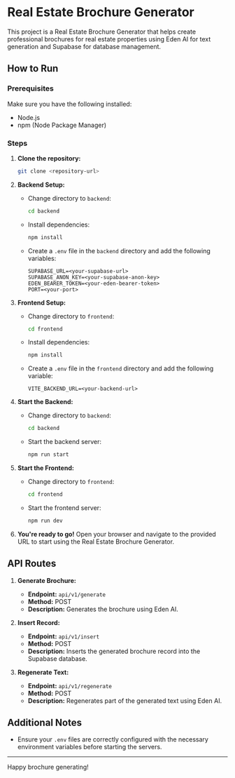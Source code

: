 # Real Estate Brochure Generator

This project is a Real Estate Brochure Generator that helps create professional brochures for real estate properties using Eden AI for text generation and Supabase for database management.

## How to Run

### Prerequisites

Make sure you have the following installed:
- Node.js
- npm (Node Package Manager)

### Steps

1. **Clone the repository:**
    ```sh
    git clone <repository-url>
    ```

2. **Backend Setup:**
    - Change directory to `backend`:
      ```sh
      cd backend
      ```
    - Install dependencies:
      ```sh
      npm install
      ```
    - Create a `.env` file in the `backend` directory and add the following variables:
      ```
      SUPABASE_URL=<your-supabase-url>
      SUPABASE_ANON_KEY=<your-supabase-anon-key>
      EDEN_BEARER_TOKEN=<your-eden-bearer-token>
      PORT=<your-port>
      ```

3. **Frontend Setup:**
    - Change directory to `frontend`:
      ```sh
      cd frontend
      ```
    - Install dependencies:
      ```sh
      npm install
      ```
    - Create a `.env` file in the `frontend` directory and add the following variable:
      ```
      VITE_BACKEND_URL=<your-backend-url>
      ```

4. **Start the Backend:**
    - Change directory to `backend`:
      ```sh
      cd backend
      ```
    - Start the backend server:
      ```sh
      npm run start
      ```

5. **Start the Frontend:**
    - Change directory to `frontend`:
      ```sh
      cd frontend
      ```
    - Start the frontend server:
      ```sh
      npm run dev
      ```

6. **You're ready to go!** Open your browser and navigate to the provided URL to start using the Real Estate Brochure Generator.

## API Routes

1. **Generate Brochure:**
   - **Endpoint:** `api/v1/generate`
   - **Method:** POST
   - **Description:** Generates the brochure using Eden AI.

2. **Insert Record:**
   - **Endpoint:** `api/v1/insert`
   - **Method:** POST
   - **Description:** Inserts the generated brochure record into the Supabase database.

3. **Regenerate Text:**
   - **Endpoint:** `api/v1/regenerate`
   - **Method:** POST
   - **Description:** Regenerates part of the generated text using Eden AI.

## Additional Notes

- Ensure your `.env` files are correctly configured with the necessary environment variables before starting the servers.

---

Happy brochure generating!
